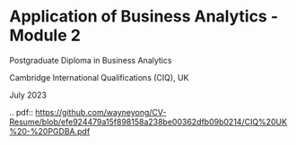 # Application of Business Analytics - Module 2
Postgraduate Diploma in Business Analytics

Cambridge International Qualifications (CIQ), UK 

July 2023

.. pdf:: https://github.com/wayneyong/CV-Resume/blob/efe924479a15f898158a238be00362dfb09b0214/CIQ%20UK%20-%20PGDBA.pdf
